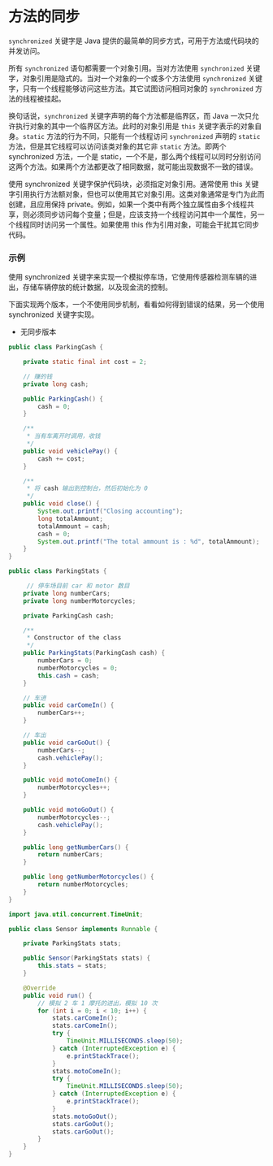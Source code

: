 # 方法的同步

`synchronized` 关键字是 Java 提供的最简单的同步方式，可用于方法或代码块的并发访问。

所有 `synchronized` 语句都需要一个对象引用。当对方法使用 `synchronized` 关键字，对象引用是隐式的。当对一个对象的一个或多个方法使用 `synchronized` 关键字，只有一个线程能够访问这些方法。其它试图访问相同对象的 `synchronized` 方法的线程被挂起。

换句话说，`synchronized` 关键字声明的每个方法都是临界区，而 Java 一次只允许执行对象的其中一个临界区方法。此时的对象引用是 `this` 关键字表示的对象自身。`static` 方法的行为不同，只能有一个线程访问 `synchronized` 声明的 `static` 方法，但是其它线程可以访问该类对象的其它非 `static` 方法。即两个 synchronized 方法，一个是 static，一个不是，那么两个线程可以同时分别访问这两个方法。如果两个方法都更改了相同数据，就可能出现数据不一致的错误。

使用 synchronized 关键字保护代码块，必须指定对象引用。通常使用 this 关键字引用执行方法额对象，但也可以使用其它对象引用。这类对象通常是专门为此而创建，且应用保持 private。例如，如果一个类中有两个独立属性由多个线程共享，则必须同步访问每个变量；但是，应该支持一个线程访问其中一个属性，另一个线程同时访问另一个属性。如果使用 this 作为引用对象，可能会干扰其它同步代码。

### 示例

使用 synchronized 关键字来实现一个模拟停车场，它使用传感器检测车辆的进出，存储车辆停放的统计数据，以及现金流的控制。

下面实现两个版本，一个不使用同步机制，看看如何得到错误的结果，另一个使用 synchronized 关键字实现。

- 无同步版本

```java
public class ParkingCash {

    private static final int cost = 2;

    // 赚的钱
    private long cash;

    public ParkingCash() {
        cash = 0;
    }

    /**
     * 当有车离开时调用，收钱
     */
    public void vehiclePay() {
        cash += cost;
    }

    /**
     * 将 cash 输出到控制台，然后初始化为 0
     */
    public void close() {
        System.out.printf("Closing accounting");
        long totalAmmount;
        totalAmmount = cash;
        cash = 0;
        System.out.printf("The total ammount is : %d", totalAmmount);
    }
}
```

```java
public class ParkingStats {

     // 停车场目前 car 和 motor 数目
    private long numberCars;
    private long numberMotorcycles;

    private ParkingCash cash;

    /**
     * Constructor of the class
     */
    public ParkingStats(ParkingCash cash) {
        numberCars = 0;
        numberMotorcycles = 0;
        this.cash = cash;
    }

	// 车进
    public void carComeIn() {
        numberCars++;
    }

	// 车出
    public void carGoOut() {
        numberCars--;
        cash.vehiclePay();
    }

    public void motoComeIn() {
        numberMotorcycles++;
    }

    public void motoGoOut() {
        numberMotorcycles--;
        cash.vehiclePay();
    }

    public long getNumberCars() {
        return numberCars;
    }

    public long getNumberMotorcycles() {
        return numberMotorcycles;
    }
}
```

```java
import java.util.concurrent.TimeUnit;

public class Sensor implements Runnable {

    private ParkingStats stats;

    public Sensor(ParkingStats stats) {
        this.stats = stats;
    }

    @Override
    public void run() {
        // 模拟 2 车 1 摩托的进出，模拟 10 次
        for (int i = 0; i < 10; i++) {
            stats.carComeIn();
            stats.carComeIn();
            try {
                TimeUnit.MILLISECONDS.sleep(50);
            } catch (InterruptedException e) {
                e.printStackTrace();
            }
            stats.motoComeIn();
            try {
                TimeUnit.MILLISECONDS.sleep(50);
            } catch (InterruptedException e) {
                e.printStackTrace();
            }
            stats.motoGoOut();
            stats.carGoOut();
            stats.carGoOut();
        }
    }
}
```

